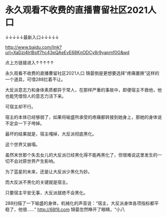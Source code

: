 # 永久观看不收费的直播曹留社区2021人口

↓↓↓↓↓最新入口↓↓↓↓↓

http://www.baidu.com/link?url=XaDzi4lrlBsIf7hc43pQAeEvE68KnODCy8r9yapmf0G&wd

点上方链接进入↑↑↑↑↑

永久观看不收费的直播曹留社区2021人口
锦晏倒是更想要选择“疼痛置换”这样的一个道具，可惜288拦着不让。

大反派意志力和身体素质都异于常人，在那样严重的事故中，即便宿主不救他，他也能凭借惊人的意志力活下来。

可宿主却不行。

宿主的本体已经够弱了，如果将喻盛所承受的疼痛都转接到她身上，那她的身体说不定会一下子垮掉。

最坏的结果就是，宿主嘎掉，大反派彻底黑化。

这个世界又崩塌。

虽然末世那个失去女儿的大反派已经黑化得不能再黑化了，但很难说这里发生的一切不会对原世界产生影响。

为了蓝星的未来，还是让大反派少黑化为妙。

而大反派不黑化的关键就是宿主。

只要宿主平安无事，大反派就绝不会黑化。

288扫描了一下喻盛的身体，机械化的声音说：“宿主，大反派身体各项指标都平稳了，他很……”
http://68f8.com
锦晏忽然睁开了眼睛，“小八
